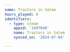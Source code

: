 ```yaml
---
name: Traitors in Salem
hours_played: 0
identifiers:
  - type: steam
    appid: '1497640'
    name: Traitors in Salem
    synced_on: '2024-07-04'

---
```

